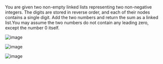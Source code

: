 You are given two non-empty linked lists representing two non-negative integers. The digits are stored in reverse order, and each of their nodes contains a single digit. Add the two numbers and return the sum as a linked list.You may assume the two numbers do not contain any leading zero, except the number 0 itself.

![image](https://user-images.githubusercontent.com/106677907/213921861-ec570434-8688-48d8-b77c-11d3777658be.png)

![image](https://user-images.githubusercontent.com/106677907/213921886-82588429-f547-41a0-9e19-cabc8539d256.png)

![image](https://user-images.githubusercontent.com/106677907/213921911-f42d62e3-3868-4d5a-a706-7b2ab601eb8a.png)
